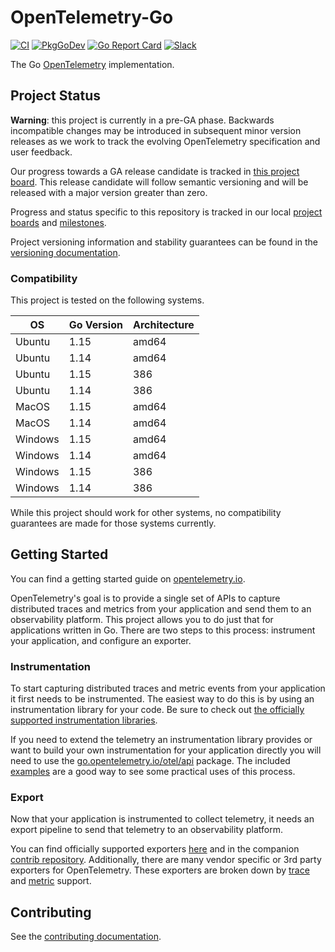# OpenTelemetry-Go

[![CI](https://github.com/open-telemetry/opentelemetry-go/workflows/ci/badge.svg)](https://github.com/open-telemetry/opentelemetry-go/actions?query=workflow%3Aci+branch%3Amain)
[![PkgGoDev](https://pkg.go.dev/badge/go.opentelemetry.io/otel)](https://pkg.go.dev/go.opentelemetry.io/otel)
[![Go Report Card](https://goreportcard.com/badge/go.opentelemetry.io/otel)](https://goreportcard.com/report/go.opentelemetry.io/otel)
[![Slack](https://img.shields.io/badge/slack-@cncf/otel--go-brightgreen.svg?logo=slack)](https://cloud-native.slack.com/archives/C01NPAXACKT)


The Go [OpenTelemetry](https://opentelemetry.io/) implementation.

## Project Status

**Warning**: this project is currently in a pre-GA phase. Backwards
incompatible changes may be introduced in subsequent minor version releases as
we work to track the evolving OpenTelemetry specification and user feedback.

Our progress towards a GA release candidate is tracked in [this project
board](https://github.com/orgs/open-telemetry/projects/5). This release
candidate will follow semantic versioning and will be released with a major
version greater than zero.

Progress and status specific to this repository is tracked in our local
[project boards](https://github.com/open-telemetry/opentelemetry-go/projects)
and
[milestones](https://github.com/open-telemetry/opentelemetry-go/milestones).

Project versioning information and stability guarantees can be found in the
[versioning documentation](VERSIONING.md).

### Compatibility

This project is tested on the following systems.

| OS      | Go Version | Architecture |
| ------- | ---------- | ------------ |
| Ubuntu  | 1.15       | amd64        |
| Ubuntu  | 1.14       | amd64        |
| Ubuntu  | 1.15       | 386          |
| Ubuntu  | 1.14       | 386          |
| MacOS   | 1.15       | amd64        |
| MacOS   | 1.14       | amd64        |
| Windows | 1.15       | amd64        |
| Windows | 1.14       | amd64        |
| Windows | 1.15       | 386          |
| Windows | 1.14       | 386          |

While this project should work for other systems, no compatibility guarantees
are made for those systems currently.

## Getting Started

You can find a getting started guide on [opentelemetry.io](https://opentelemetry.io/docs/go/getting-started/).

OpenTelemetry's goal is to provide a single set of APIs to capture distributed
traces and metrics from your application and send them to an observability
platform. This project allows you to do just that for applications written in
Go. There are two steps to this process: instrument your application, and
configure an exporter.

### Instrumentation

To start capturing distributed traces and metric events from your application
it first needs to be instrumented. The easiest way to do this is by using an
instrumentation library for your code. Be sure to check out [the officially
supported instrumentation
libraries](https://github.com/open-telemetry/opentelemetry-go-contrib/tree/main/instrumentation).

If you need to extend the telemetry an instrumentation library provides or want
to build your own instrumentation for your application directly you will need
to use the
[go.opentelemetry.io/otel/api](https://pkg.go.dev/go.opentelemetry.io/otel/api)
package. The included [examples](./example/) are a good way to see some
practical uses of this process.

### Export

Now that your application is instrumented to collect telemetry, it needs an
export pipeline to send that telemetry to an observability platform.

You can find officially supported exporters [here](./exporters/) and in the
companion [contrib
repository](https://github.com/open-telemetry/opentelemetry-go-contrib/tree/main/exporters/metric).
Additionally, there are many vendor specific or 3rd party exporters for
OpenTelemetry. These exporters are broken down by
[trace](https://pkg.go.dev/go.opentelemetry.io/otel/sdk/export/trace?tab=importedby)
and
[metric](https://pkg.go.dev/go.opentelemetry.io/otel/sdk/export/metric?tab=importedby)
support.

## Contributing

See the [contributing documentation](CONTRIBUTING.md).
